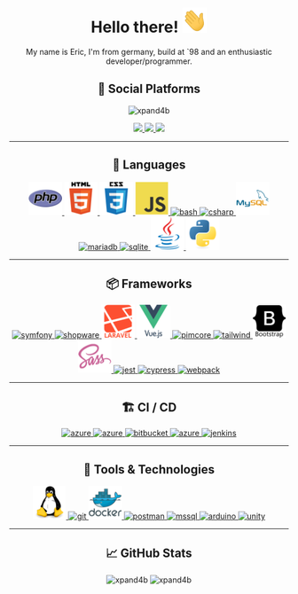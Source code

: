 <h1 align="center">
  Hello there!
  <img src="https://raw.githubusercontent.com/xPand4B/xPand4B/main/wave.gif" width="45px" height="45px"/>
</h1>

<div align="center">
  My name is Eric, I'm from germany, build at `98 and an enthusiastic developer/programmer.
  <h2>👥 Social Platforms</h2>

  <p align="center"> 
    <img src="https://komarev.com/ghpvc/?username=xpand4b&label=Profile%20views&color=0e75b6&style=flat" alt="xpand4b"/> 
  </p>

  <a href="https://github.com/xPand4B" target="_blank">
    <img src="https://img.shields.io/badge/Github-informational?style=for-the-badge&logo=github&logoColor=white&color=171515">
  </a>
  <a href="https://www.linkedin.com/in/eric-heinzl/" target="_blank">
    <img src="https://img.shields.io/badge/LinkedIn-informational?style=for-the-badge&logo=linkedin&logoColor=white&color=0A66C2">
  </a>
  <a href="https://www.xing.com/profile/Eric_Heinzl/cv" target="_blank">
    <img src="https://img.shields.io/badge/Xing-informational?style=for-the-badge&logo=xing&logoColor=white&color=007B80">
  </a>
  
  <br/>

  ---
  <h2 align="center">👾 Languages</h2>
  <p align="center">
    <a href="https://www.php.net" target="_blank" rel="noreferrer"> 
      <img src="https://raw.githubusercontent.com/devicons/devicon/master/icons/php/php-original.svg" alt="php" width="60" height="60"/> 
    </a> 
    <a href="https://www.w3.org/html/" target="_blank" rel="noreferrer">
      <img src="https://raw.githubusercontent.com/devicons/devicon/master/icons/html5/html5-original-wordmark.svg" alt="html5" width="60" height="60"/>
    </a>
    <a href="https://www.w3schools.com/css/" target="_blank" rel="noreferrer">
      <img src="https://raw.githubusercontent.com/devicons/devicon/master/icons/css3/css3-original-wordmark.svg" alt="css3" width="60" height="60"/>
    </a>
    <a href="https://developer.mozilla.org/en-US/docs/Web/JavaScript" target="_blank" rel="noreferrer"> 
      <img src="https://raw.githubusercontent.com/devicons/devicon/master/icons/javascript/javascript-original.svg" alt="javascript" width="60" height="60"/>
    </a>
    <a href="https://www.gnu.org/software/bash/" target="_blank" rel="noreferrer">
      <img src="https://www.vectorlogo.zone/logos/gnu_bash/gnu_bash-icon.svg" alt="bash" width="60" height="60"/> 
    </a>
    <a href="https://dotnet.microsoft.com/en-us/" target="_blank" rel="noreferrer"> 
      <img src="https://www.vectorlogo.zone/logos/dotnet/dotnet-vertical.svg" alt="csharp" width="60" height="60"/> 
    </a> 
    <a href="https://www.mysql.com/" target="_blank" rel="noreferrer"> 
      <img src="https://raw.githubusercontent.com/devicons/devicon/master/icons/mysql/mysql-original-wordmark.svg" alt="mysql" width="60" height="60"/> 
    </a>
    <a href="https://mariadb.org/" target="_blank" rel="noreferrer"> 
      <img src="https://www.vectorlogo.zone/logos/mariadb/mariadb-icon.svg" alt="mariadb" width="60" height="60"/> 
    </a>
    <a href="https://www.sqlite.org/" target="_blank" rel="noreferrer"> 
      <img src="https://www.vectorlogo.zone/logos/sqlite/sqlite-icon.svg" alt="sqlite" width="60" height="60"/> 
    </a>
    <a href="https://www.java.com" target="_blank" rel="noreferrer">
      <img src="https://raw.githubusercontent.com/devicons/devicon/master/icons/java/java-original.svg" alt="java" width="60" height="60"/>
    </a>
    <a href="https://www.python.org" target="_blank" rel="noreferrer"> 
      <img src="https://raw.githubusercontent.com/devicons/devicon/master/icons/python/python-original.svg" alt="python" width="60" height="60"/> 
    </a>
  </p>
  
  ---
  <h2 align="center">📦 Frameworks</h2>
  <p align="center">
    <a href="https://symfony.com" target="_blank" rel="noreferrer">
      <img src="https://symfony.com/logos/symfony_black_03.svg" alt="symfony" width="60" height="60"/>
    </a>
    <a href="https://shopware.com" target="_blank">
      <img src="https://www.shopware.com/media/pages/press/pressMaterial/shopware_logo_vertical_blue.svg" alt="shopware" width="60" height="60">
    </a>
    <a href="https://laravel.com/" target="_blank" rel="noreferrer">
      <img src="https://raw.githubusercontent.com/devicons/devicon/master/icons/laravel/laravel-plain-wordmark.svg" alt="laravel" width="60" height="60"/> 
    </a>
    <a href="https://vuejs.org/" target="_blank" rel="noreferrer"> 
      <img src="https://raw.githubusercontent.com/devicons/devicon/master/icons/vuejs/vuejs-original-wordmark.svg" alt="vuejs" width="60" height="60"/>
    </a>
    <a href="https://pimcore.com" target="_blank">
      <img src="https://upload.wikimedia.org/wikipedia/commons/5/53/Pimcore-logo-5.svg" alt="pimcore" width="60" height="60"/> 
    </a>
    <a href="https://tailwindcss.com/" target="_blank" rel="noreferrer">
      <img src="https://www.vectorlogo.zone/logos/tailwindcss/tailwindcss-icon.svg" alt="tailwind" width="60" height="60"/> 
    </a>
    <a href="https://getbootstrap.com" target="_blank" rel="noreferrer">
      <img src="https://raw.githubusercontent.com/devicons/devicon/master/icons/bootstrap/bootstrap-plain-wordmark.svg" alt="bootstrap" width="60" height="60"/>
    </a>
    <a href="https://sass-lang.com" target="_blank" rel="noreferrer"> 
      <img src="https://raw.githubusercontent.com/devicons/devicon/master/icons/sass/sass-original.svg" alt="sass" width="60" height="60"/> 
    </a>
    <a href="https://jestjs.io" target="_blank" rel="noreferrer"> 
      <img src="https://www.vectorlogo.zone/logos/jestjsio/jestjsio-ar21.svg" alt="jest" width="120" height="60"/>
    </a>
    <a href="https://www.cypress.io" target="_blank" rel="noreferrer">
      <img src="https://raw.githubusercontent.com/simple-icons/simple-icons/6e46ec1fc23b60c8fd0d2f2ff46db82e16dbd75f/icons/cypress.svg" alt="cypress" width="60" height="60"/>
    </a> 
    <a href="https://webpack.js.org" target="_blank" rel="noreferrer"> 
      <img src="https://raw.githubusercontent.com/webpack/media/master/logo/icon.svg" alt="webpack" width="60" height="60"/>
    </a> 
  </p>

  ---
  <h2 align="center">🏗️ CI / CD</h2>
  <p align="center">
    <a href="https://github.com" target="_blank" rel="noreferrer">
      <img src="https://www.vectorlogo.zone/logos/github/github-icon.svg" alt="azure" width="60" height="60"/>
    </a>
    <a href="https://gitlab.com" target="_blank" rel="noreferrer">
      <img src="https://www.vectorlogo.zone/logos/gitlab/gitlab-icon.svg" alt="azure" width="60" height="60"/>
    </a>
    <a href="https://bitbucket.org" target="_blank" rel="noreferrer">
      <img src="https://upload.vectorlogo.zone/logos/bitbucket/images/11915f2e-3287-46b6-a81d-0daad8160e11.svg" alt="bitbucket" width="60" height="60"/>
    </a>
    <a href="https://azure.microsoft.com/en-in/" target="_blank" rel="noreferrer">
      <img src="https://www.vectorlogo.zone/logos/microsoft_azure/microsoft_azure-icon.svg" alt="azure" width="60" height="60"/>
    </a>
    <a href="https://www.jenkins.io" target="_blank" rel="noreferrer"> 
      <img src="https://www.vectorlogo.zone/logos/jenkins/jenkins-icon.svg" alt="jenkins" width="60" height="60"/> 
    </a> 
  </p>

  ---
  <h2 align="center">🔧 Tools & Technologies</h2>
  <p align="center">
    <a href="https://www.linux.org/" target="_blank" rel="noreferrer">
      <img src="https://raw.githubusercontent.com/devicons/devicon/master/icons/linux/linux-original.svg" alt="linux" width="60" height="60"/> 
    </a>
    <a href="https://git-scm.com/" target="_blank" rel="noreferrer">
      <img src="https://www.vectorlogo.zone/logos/git-scm/git-scm-icon.svg" alt="git" width="60" height="60"/>
    </a>
    <a href="https://www.docker.com/" target="_blank" rel="noreferrer">
      <img src="https://raw.githubusercontent.com/devicons/devicon/master/icons/docker/docker-original-wordmark.svg" alt="docker" width="60" height="60"/>
    </a> 
    <a href="https://postman.com" target="_blank" rel="noreferrer">
      <img src="https://www.vectorlogo.zone/logos/getpostman/getpostman-icon.svg" alt="postman" width="60" height="60"/> 
    </a>
    <a href="https://www.microsoft.com/en-us/sql-server" target="_blank" rel="noreferrer"> 
      <img src="https://www.svgrepo.com/show/303229/microsoft-sql-server-logo.svg" alt="mssql" width="60" height="60"/>
    </a>
    <a href="https://www.arduino.cc/" target="_blank" rel="noreferrer">
      <img src="https://cdn.worldvectorlogo.com/logos/arduino-1.svg" alt="arduino" width="60" height="60"/>
    </a>
    <a href="https://unity.com/" target="_blank" rel="noreferrer"> 
      <img src="https://www.vectorlogo.zone/logos/unity3d/unity3d-icon.svg" alt="unity" width="60" height="60"/> 
    </a> 
  </p>

  ---
  
  <h2>&#x1f4c8; GitHub Stats</h2>
    <img
      align="center"
      src="https://github-readme-stats.vercel.app/api/top-langs?username=xpand4b&show_icons=true&locale=en&layout=compact&count_private=true&title_color=ffffff&text_color=c9cacc&icon_color=2bbc8a&bg_color=1d1f21"
      alt="xpand4b"
    />
    <img
      align="center"
      src="https://github-readme-stats.vercel.app/api?username=xpand4b&show_icons=true&locale=en&count_private=true&title_color=ffffff&text_color=c9cacc&icon_color=2bbc8a&bg_color=1d1f21"
      alt="xpand4b"
    />
</div>
